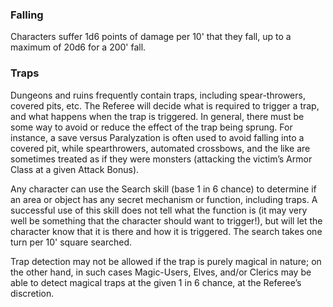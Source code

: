 ### Falling
Characters suffer 1d6 points of damage per 10' that they fall, up to a maximum of 20d6 for a 200' fall.
### Traps
Dungeons and ruins frequently contain traps, including spear-throwers, covered pits, etc. The Referee will decide what is required to trigger a trap, and what happens when the trap is triggered. In general, there must be some way to avoid or reduce the effect of the trap being sprung. For instance, a save versus Paralyzation is often used to avoid falling into a covered pit, while spearthrowers, automated crossbows, and the like are sometimes treated as if they were monsters (attacking the victim’s Armor Class at a given Attack Bonus).

Any character can use the Search skill (base 1 in 6 chance) to determine if an area or object has any secret mechanism or function, including traps. A successful use of this skill does not tell what the function is (it may very well be something that the character should want to trigger!), but will let the character know that it is there and how it is triggered. The search takes one turn per 10' square searched.

Trap detection may not be allowed if the trap is purely magical in nature; on the other hand, in such cases Magic-Users, Elves, and/or Clerics may be able to detect magical traps at the given 1 in 6 chance, at the Referee’s discretion.